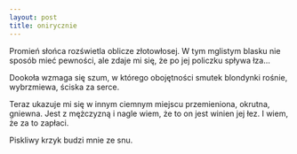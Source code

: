 ```yaml
---
layout: post
title: onirycznie
---
```


Promień słońca rozświetla oblicze złotowłosej. W tym mglistym blasku
nie sposób mieć pewności, ale zdaje mi się, że po jej policzku spływa łza...

Dookoła wzmaga się szum, w którego obojętności smutek blondynki rośnie, wybrzmiewa,
ściska za serce.

Teraz ukazuje mi się w innym ciemnym miejscu przemieniona, okrutna, gniewna.
Jest z mężczyzną i nagle wiem, że to on jest winien jej łez. I wiem,
że za to zapłaci.

Piskliwy krzyk budzi mnie ze snu.
